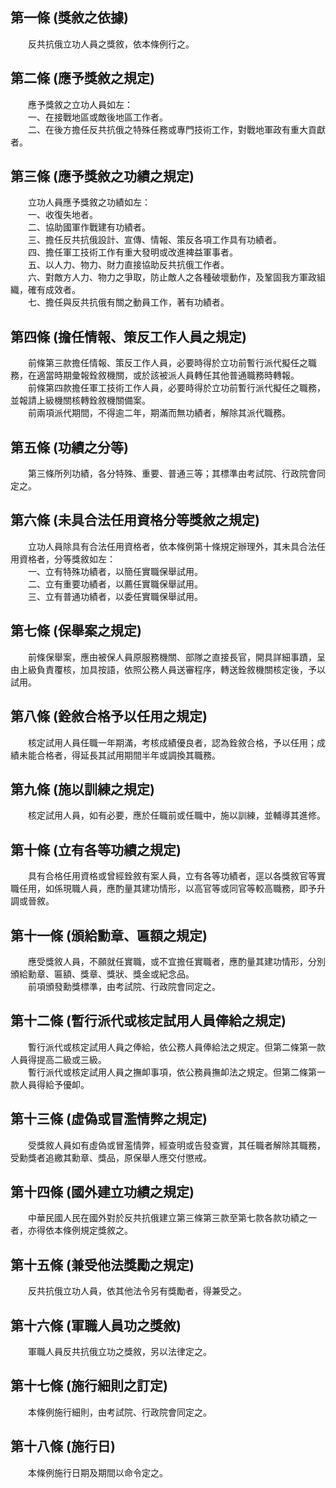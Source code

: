 第一條 (獎敘之依據)
-------------------
　　反共抗俄立功人員之獎敘，依本條例行之。  


第二條 (應予獎敘之規定)
-----------------------
　　應予獎敘之立功人員如左：  
　　一、在接戰地區或敵後地區工作者。  
　　二、在後方擔任反共抗俄之特殊任務或專門技術工作，對戰地軍政有重大貢獻者。  


第三條 (應予獎敘之功績之規定)
-----------------------------
　　立功人員應予獎敘之功績如左：  
　　一、收復失地者。  
　　二、協助國軍作戰建有功績者。  
　　三、擔任反共抗俄設計、宣傳、情報、策反各項工作具有功績者。  
　　四、擔任軍工技術工作有重大發明或改進裨益軍事者。  
　　五、以人力、物力、財力直接協助反共抗俄工作者。  
　　六、對敵方人力、物力之爭取，防止敵人之各種破壞動作，及鞏固我方軍政組織，確有成效者。  
　　七、擔任與反共抗俄有關之動員工作，著有功績者。  


第四條 (擔任情報、策反工作人員之規定)
-------------------------------------
　　前條第三款擔任情報、策反工作人員，必要時得於立功前暫行派代擬任之職務，在適當時期彙報銓敘機關，或於該被派人員轉任其他普通職務時轉報。  
　　前條第四款擔任軍工技術工作人員，必要時得於立功前暫行派代擬任之職務，並報請上級機關核轉銓敘機關備案。  
　　前兩項派代期間，不得逾二年，期滿而無功績者，解除其派代職務。  


第五條 (功績之分等)
-------------------
　　第三條所列功績，各分特殊、重要、普通三等；其標準由考試院、行政院會同定之。  


第六條 (未具合法任用資格分等獎敘之規定)
---------------------------------------
　　立功人員除具有合法任用資格者，依本條例第十條規定辦理外，其未具合法任用資格者，分等獎敘如左：  
　　一、立有特殊功績者，以簡任實職保舉試用。  
　　二、立有重要功績者，以薦任實職保舉試用。  
　　三、立有普通功績者，以委任實職保舉試用。  


第七條 (保舉案之規定)
---------------------
　　前條保舉案，應由被保人員原服務機關、部隊之直接長官，開具詳細事蹟，呈由上級負責覆核，加具按語，依照公務人員送審程序，轉送銓敘機關核定後，予以試用。  


第八條 (銓敘合格予以任用之規定)
-------------------------------
　　核定試用人員任職一年期滿，考核成績優良者，認為銓敘合格，予以任用；成績未能合格者，得延長其試用期間半年或調換其職務。  


第九條 (施以訓練之規定)
-----------------------
　　核定試用人員，如有必要，應於任職前或任職中，施以訓練，並輔導其進修。  


第十條 (立有各等功績之規定)
---------------------------
　　具有合格任用資格或曾經銓敘有案人員，立有各等功績者，逕以各獎敘官等實職任用，如係現職人員，應酌量其建功情形，以高官等或同官等較高職務，即予升調或晉敘。  


第十一條 (頒給勳章、匾額之規定)
-------------------------------
　　應受獎敘人員，不願就任實職，或不宜擔任實職者，應酌量其建功情形，分別頒給勳章、匾額、獎章、獎狀、獎金或紀念品。  
　　前項頒發勳獎標準，由考試院、行政院會同定之。  


第十二條 (暫行派代或核定試用人員俸給之規定)
-------------------------------------------
　　暫行派代或核定試用人員之俸給，依公務人員俸給法之規定。但第二條第一款人員得提高二級或三級。  
　　暫行派代或核定試用人員之撫卹事項，依公務員撫卹法之規定。但第二條第一款人員得給予優卹。  


第十三條 (虛偽或冒濫情弊之規定)
-------------------------------
　　受獎敘人員如有虛偽或冒濫情弊，經查明或告發查實，其任職者解除其職務，受勳獎者追繳其勳章、獎品，原保舉人應交付懲戒。  


第十四條 (國外建立功績之規定)
-----------------------------
　　中華民國人民在國外對於反共抗俄建立第三條第三款至第七款各款功績之一者，亦得依本條例規定獎敘之。  


第十五條 (兼受他法獎勵之規定)
-----------------------------
　　反共抗俄立功人員，依其他法令另有獎勵者，得兼受之。  


第十六條 (軍職人員功之獎敘)
---------------------------
　　軍職人員反共抗俄立功之獎敘，另以法律定之。  


第十七條 (施行細則之訂定)
-------------------------
　　本條例施行細則，由考試院、行政院會同定之。  


第十八條 (施行日)
-----------------
　　本條例施行日期及期間以命令定之。